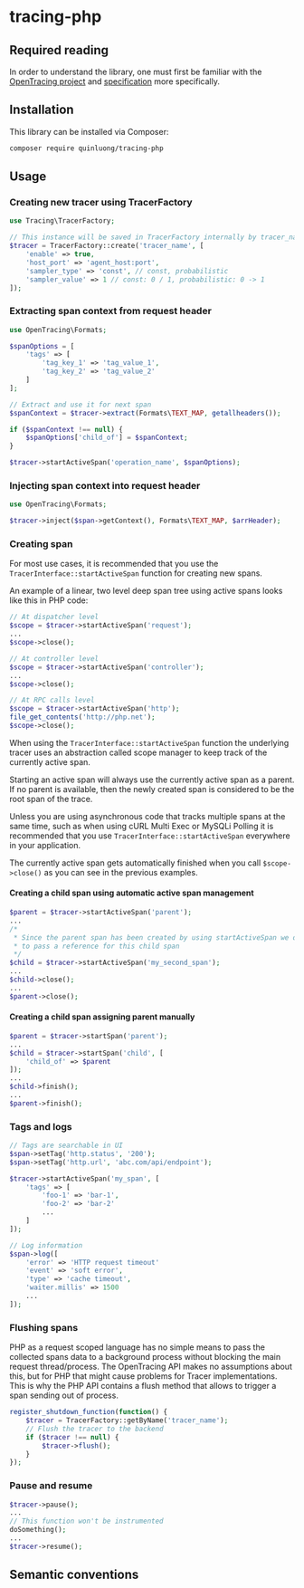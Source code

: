 # tracing-php

## Required reading

In order to understand the library, one must first be familiar with the
[OpenTracing project](http://opentracing.io) and
[specification](http://opentracing.io/documentation/pages/spec.html) more specifically.

## Installation

This library can be installed via Composer:

```bash
composer require quinluong/tracing-php
```

## Usage

### Creating new tracer using TracerFactory

```php
use Tracing\TracerFactory;

// This instance will be saved in TracerFactory internally by tracer_name, we can use it later by TracerFactory::getByName
$tracer = TracerFactory::create('tracer_name', [
    'enable' => true,
    'host_port' => 'agent_host:port',
    'sampler_type' => 'const', // const, probabilistic
    'sampler_value' => 1 // const: 0 / 1, probabilistic: 0 -> 1
]);
```

### Extracting span context from request header

```php
use OpenTracing\Formats;

$spanOptions = [
    'tags' => [
        'tag_key_1' => 'tag_value_1',
        'tag_key_2' => 'tag_value_2'
    ]
];

// Extract and use it for next span
$spanContext = $tracer->extract(Formats\TEXT_MAP, getallheaders());

if ($spanContext !== null) {
    $spanOptions['child_of'] = $spanContext;
}

$tracer->startActiveSpan('operation_name', $spanOptions);
```

### Injecting span context into request header

```php
use OpenTracing\Formats;

$tracer->inject($span->getContext(), Formats\TEXT_MAP, $arrHeader);
```

### Creating span

For most use cases, it is recommended that you use the `TracerInterface::startActiveSpan` function for
creating new spans.

An example of a linear, two level deep span tree using active spans looks like this in PHP code:

```php
// At dispatcher level
$scope = $tracer->startActiveSpan('request');
...
$scope->close();
```

```php
// At controller level
$scope = $tracer->startActiveSpan('controller');
...
$scope->close();
```

```php
// At RPC calls level
$scope = $tracer->startActiveSpan('http');
file_get_contents('http://php.net');
$scope->close();
```

When using the `TracerInterface::startActiveSpan` function the underlying tracer uses an
abstraction called scope manager to keep track of the currently active span.

Starting an active span will always use the currently active span as a parent.
If no parent is available, then the newly created span is considered to be the
root span of the trace.

Unless you are using asynchronous code that tracks multiple spans at the same
time, such as when using cURL Multi Exec or MySQLi Polling it is recommended that you
use `TracerInterface::startActiveSpan` everywhere in your application.

The currently active span gets automatically finished when you call `$scope->close()`
as you can see in the previous examples.

#### Creating a child span using automatic active span management

```php
$parent = $tracer->startActiveSpan('parent');
...
/*
 * Since the parent span has been created by using startActiveSpan we don't need
 * to pass a reference for this child span
 */
$child = $tracer->startActiveSpan('my_second_span');
...
$child->close();
...
$parent->close();
```

#### Creating a child span assigning parent manually

```php
$parent = $tracer->startSpan('parent');
...
$child = $tracer->startSpan('child', [
    'child_of' => $parent
]);
...
$child->finish();
...
$parent->finish();
```

### Tags and logs

```php
// Tags are searchable in UI
$span->setTag('http.status', '200');
$span->setTag('http.url', 'abc.com/api/endpoint');

$tracer->startActiveSpan('my_span', [
    'tags' => [
        'foo-1' => 'bar-1',
        'foo-2' => 'bar-2'
        ...
    ]
]);
```

```php
// Log information
$span->log([
    'error' => 'HTTP request timeout'
    'event' => 'soft error',
    'type' => 'cache timeout',
    'waiter.millis' => 1500
    ...
]);
```

### Flushing spans

PHP as a request scoped language has no simple means to pass the collected spans data to a background process without blocking the main request thread/process. The OpenTracing API makes no assumptions about this, but for PHP that might cause problems for Tracer implementations. This is why the PHP API contains a flush method that allows to trigger a span sending out of process.

```php
register_shutdown_function(function() {
    $tracer = TracerFactory::getByName('tracer_name');
    // Flush the tracer to the backend
    if ($tracer !== null) {
        $tracer->flush();
    }
});
```

### Pause and resume

```php
$tracer->pause();
...
// This function won't be instrumented
doSomething();
...
$tracer->resume();
```

## Semantic conventions
